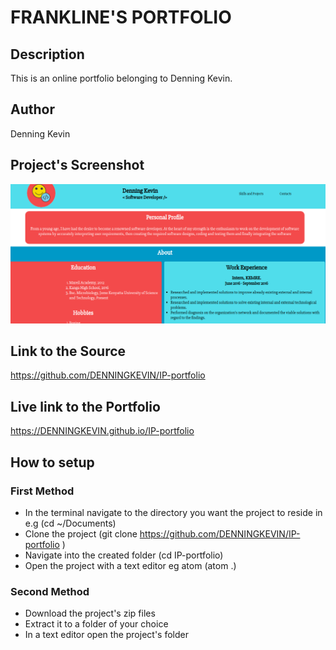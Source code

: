 # FRANKLINE'S PORTFOLIO

## Description

This is an online portfolio belonging to Denning Kevin.

## Author
Denning Kevin

## Project's Screenshot
![](screenshot.png)

## Link to the Source
https://github.com/DENNINGKEVIN/IP-portfolio

## Live link to the Portfolio

https://DENNINGKEVIN.github.io/IP-portfolio

## How to setup

### First Method

* In the terminal navigate to the directory you want the project to reside in e.g (cd ~/Documents)
* Clone the project (git clone https://github.com/DENNINGKEVIN/IP-portfolio )
* Navigate into the created folder (cd IP-portfolio)
* Open the project with a text editor eg atom (atom .)

### Second Method
* Download the project's zip files
* Extract it to a  folder  of your choice
* In a text editor open the project's folder
